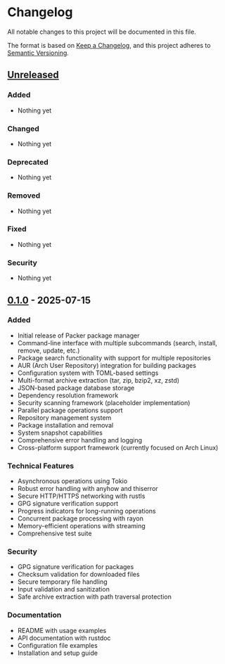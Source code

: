 # Changelog

All notable changes to this project will be documented in this file.

The format is based on [Keep a Changelog](https://keepachangelog.com/en/1.0.0/),
and this project adheres to [Semantic Versioning](https://semver.org/spec/v2.0.0.html).

## [Unreleased]

### Added
- Nothing yet

### Changed
- Nothing yet

### Deprecated
- Nothing yet

### Removed
- Nothing yet

### Fixed
- Nothing yet

### Security
- Nothing yet

## [0.1.0] - 2025-07-15

### Added
- Initial release of Packer package manager
- Command-line interface with multiple subcommands (search, install, remove, update, etc.)
- Package search functionality with support for multiple repositories
- AUR (Arch User Repository) integration for building packages
- Configuration system with TOML-based settings
- Multi-format archive extraction (tar, zip, bzip2, xz, zstd)
- JSON-based package database storage
- Dependency resolution framework
- Security scanning framework (placeholder implementation)
- Parallel package operations support
- Repository management system
- Package installation and removal
- System snapshot capabilities
- Comprehensive error handling and logging
- Cross-platform support framework (currently focused on Arch Linux)

### Technical Features
- Asynchronous operations using Tokio
- Robust error handling with anyhow and thiserror
- Secure HTTP/HTTPS networking with rustls
- GPG signature verification support
- Progress indicators for long-running operations
- Concurrent package processing with rayon
- Memory-efficient operations with streaming
- Comprehensive test suite

### Security
- GPG signature verification for packages
- Checksum validation for downloaded files
- Secure temporary file handling
- Input validation and sanitization
- Safe archive extraction with path traversal protection

### Documentation
- README with usage examples
- API documentation with rustdoc
- Configuration file examples
- Installation and setup guide

[Unreleased]: https://github.com/d0mkaaa/packer/compare/v0.1.0...HEAD
[0.1.0]: https://github.com/d0mkaaa/packer/releases/tag/v0.1.0 